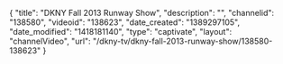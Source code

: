 {
    "title": "DKNY Fall 2013 Runway Show",
    "description": "",
    "channelid": "138580",
    "videoid": "138623",
    "date_created": "1389297105",
    "date_modified": "1418181140",
    "type": "captivate",
    "layout": "channelVideo",
    "url": "\/dkny-tv\/dkny-fall-2013-runway-show\/138580-138623"
}